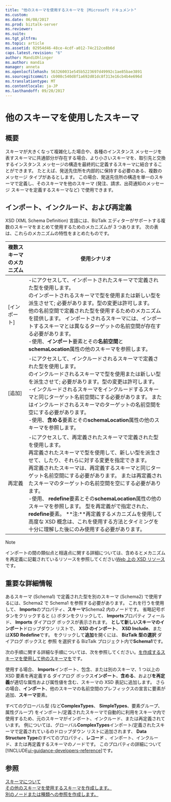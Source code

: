 ```yaml
---
title: "他のスキーマを使用するスキーマを |Microsoft ドキュメント"
ms.custom: 
ms.date: 06/08/2017
ms.prod: biztalk-server
ms.reviewer: 
ms.suite: 
ms.tgt_pltfrm: 
ms.topic: article
ms.assetid: 02954d46-48ce-4cdf-a012-74c212ce8b6d
caps.latest.revision: "6"
author: MandiOhlinger
ms.author: mandia
manager: anneta
ms.openlocfilehash: 563260031e545b5223697d49992c1ae85bae3891
ms.sourcegitcommit: cb908c540d8f1a692d01dc8f313e16cb4b4e696d
ms.translationtype: MT
ms.contentlocale: ja-JP
ms.lasthandoff: 09/20/2017
---
```

# <a name="schemas-that-use-other-schemas"></a>他のスキーマを使用したスキーマ

## <a name="overview"></a>概要
スキーマが大きくなって複雑化した場合や、各種のインスタンス メッセージを表すスキーマに共通部分が存在する場合、より小さいスキーマを、取引先と交換するインスタンス メッセージの構造を最終的に定義するスキーマに結合することができます。 たとえば、発送先住所を内部的に保持する必要のある、複数のメッセージ タイプがあるとします。 この場合、発送先住所の構造を単一のスキーマで定義し、そのスキーマを他のスキーマ (発注、請求、出荷通知のメッセージ スキーマを定義するスキーマなど) で使用できます。  

## <a name="import-include-and-redefine"></a>インポート、インクルード、および再定義  
 XSD (XML Schema Definition) 言語には、BizTalk エディターがサポートする複数のスキーマをまとめて使用するためのメカニズムが 3 つあります。 次の表は、これらのメカニズムの特性をまとめたものです。  
  
|複数スキーマのメカニズム|使用シナリオ|  
|---------------------------|--------------------|  
|[インポート]|-にアクセスして、インポートされたスキーマで定義された型を使用します。<br />のインポートされるスキーマで型を使用または新しい型を派生させて; 必要があります。型の変更は許可します。<br />他の名前空間で定義された型を使用するためのメカニズムを提供します。 インポートされるスキーマには、インポートするスキーマとは異なるターゲットの名前空間が存在する必要があります。<br />-使用、**インポート**要素とその**名前空間**と**schemaLocation**属性の他のスキーマを参照します。|  
|[追加]|-にアクセスして、インクルードされるスキーマで定義された型を使用します。<br />のインクルードされるスキーマで型を使用または新しい型を派生させて; 必要があります。型の変更は許可します。<br />-インクルードされるスキーマをインクルードするスキーマと同じターゲット名前空間にする必要があります。 またはインクルードされるスキーマのターゲットの名前空間を空にする必要があります。<br />-使用、**含める**要素とその**schemaLocation**属性の他のスキーマを参照します。|  
|再定義|-にアクセスして、再定義されたスキーマで定義された型を使用します。<br />再定義されたスキーマで型を使用して、新しい型を派生させて、したり、それらに対する変更を指定できます。<br />再定義されたスキーマは、再定義するスキーマと同じターゲット名前空間にする必要があります。 または再定義されたスキーマのターゲットの名前空間を空にする必要があります。<br />-使用、 **redefine**要素とその**schemaLocation**属性の他のスキーマを参照します。 型を再定義がで指定された、 **redefine**要素。 **注:**再定義するメカニズムを使用して高度な XSD 概念は、これを使用する方法とタイミングを十分に理解した後にのみ使用する必要があります。|  
  
> [!NOTE]
>  インポートの間の類似点と相違点に関する詳細については、含めるとメカニズムを再定義に記載されているリソースを参照してください[Web 上の XSD リソース](../core/xsd-resources-on-the-web.md)です。  

## <a name="important-details"></a>重要な詳細情報  
 あるスキーマ (Schema1) で定義された型を別のスキーマ (Schema2) で使用するには、Schema2 で Schema1 を参照する必要があります。 これを行うを使用して、 **Imports**のプロパティ、**スキーマ**Schema2 内のノードです。 省略記号ボタンをクリックすると (**.**) ボタンをクリックして、 **Imports**プロパティ フィールド、 **Imports**  ダイアログ ボックスが表示されます。 **として新しいスキーマのインポート**ドロップダウン リストで、 **XSD のインポート**、 **XSD Include**、または**XSD Redefine**です。 をクリックして**追加**を開くには、 **BizTalk 型の選択** ダイアログ ボックスと 参照 を選択する BizTalk プロジェクト内で**Schema1**です。  
  
 次の手順に関する詳細な手順については、次を参照してください。[を作成するスキーマを使用して他のスキーマを](../core/how-to-create-schemas-that-use-other-schemas.md)です。  
  
 使用する場合、 **Imports**インポート、包含、または別のスキーマ、1 つ以上の XSD 要素を再定義する ダイアログ ボックス**インポート**、**含める**、および**を再定義**が適切な属性および属性値を含む、スキーマの XSD 表記に追加します。 さらの場合、**インポート**、他のスキーマの名前空間のプレフィックスの宣言に要素が追加、**スキーマ**要素。  
  
 すべてのグローバル型 (など**ComplexTypes**、 **SimpleTypes**、要素グループ、属性グループ) をインポート/定義されたスキーマで自動的に利用をスキーマ内で使用するため、元のスキーマがインポート、インクルード、または再定義されています。 例については、グローバル**ComplexTypes**インポート/定義されたスキーマで定義されているのドロップダウン リストに追加されます、 **Data Structure Type**のすべてのプロパティ、**レコード** 、インポート、インクルード、または再定義するスキーマのノードです。 このプロパティの詳細について[!INCLUDE[ui-guidance-developers-reference](../includes/ui-guidance-developers-reference.md)]です。
  
## <a name="see-also"></a>参照  
 [スキーマについて](../core/about-schemas.md)   
 [その他のスキーマを使用するスキーマを作成します。](../core/how-to-create-schemas-that-use-other-schemas.md)   
 [別のノードまたは種類への参照を作成します。](../core/how-to-create-references-to-another-node-or-type.md)